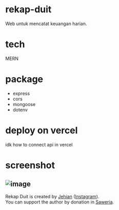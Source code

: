 # rekap-duit
Web untuk mencatat keuangan harian.

# tech
MERN

# package
- express
- cors
- mongoose
- dotenv

# deploy on vercel
idk how to connect api in vercel

# screenshot
![image](https://user-images.githubusercontent.com/55863992/233226050-fc2e0606-0eeb-4b40-ac2d-addc3b09099b.png)
---

Rekap Duit is created by [Jehian](https://jehianth.github.io/) ([Instagram](https://instagram.com/jehianth)). <br>
You can support the author by donation in [Saweria](https://saweria.co/jehianth).
